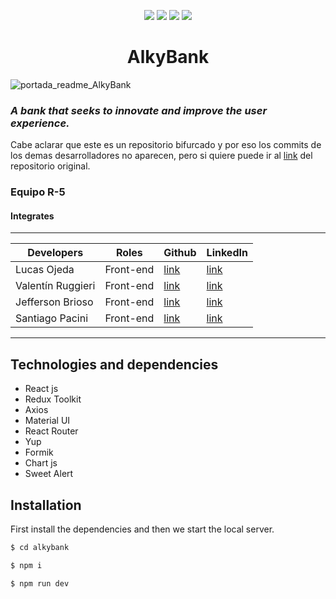 
  <p align="center">
   <img src="https://img.shields.io/badge/Status-En%20Desarrollo-green">
   <img src="https://img.shields.io/badge/Version%20-1.0.0-darkviolet">
      <img src="https://img.shields.io/badge/Equipo - R 5-blue">
           <img src="https://img.shields.io/badge/Empresa - Alkemy -darkcyan">
   </p>

<h1 align='center'> AlkyBank </h1>

![portada_readme_AlkyBank](https://user-images.githubusercontent.com/93409437/201484565-a50c1e1d-a871-4abe-897d-2c89a21bcc4c.png)
### _A bank that seeks to innovate and improve the user experience._

Cabe aclarar que este es un repositorio bifurcado y por eso los commits de los demas desarrolladores no aparecen, pero si quiere puede ir al [link](https://github.com/SkillUp-Grupo5/SKU-5) del repositorio original.

### Equipo **R-5**

#### Integrates 
------
| Developers | Roles| Github  | LinkedIn |
| ------------- |:-------------:| -----|------- |
| Lucas Ojeda| Front-end   |[link](https://github.com/lucasgojeda)|[link](https://www.linkedin.com/in/lucas-ojeda-a03372225/) |
| Valentín Ruggieri |Front-end    | [link](https://github.com/valen-ruggieri) |[link](https://www.linkedin.com/in/valentinruggieri/)|
| Jefferson Brioso| Front-end |  [link](https://github.com/Jabbcode)  | [link](https://www.linkedin.com/in/jeffersonbrioso/) |
| Santiago Pacini | Front-end     |  [link](https://github.com/Santipac) | [link](https://www.linkedin.com/in/santiagopacinidev/)|
------

## Technologies and dependencies
- React js
- Redux Toolkit
- Axios
- Material UI
- React Router
- Yup
- Formik
- Chart js
- Sweet Alert

## Installation



First install the dependencies and then we start the local server.

```sh
$ cd alkybank
```

```sh
$ npm i
```

```sh
$ npm run dev
```
